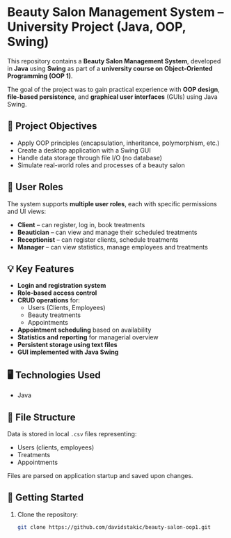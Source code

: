 # Beauty Salon Management System – University Project (Java, OOP, Swing)

This repository contains a **Beauty Salon Management System**, developed in **Java** using **Swing** as part of a **university course on Object-Oriented Programming (OOP 1)**.

The goal of the project was to gain practical experience with **OOP design**, **file-based persistence**, and **graphical user interfaces** (GUIs) using Java Swing.

## 🎯 Project Objectives

- Apply OOP principles (encapsulation, inheritance, polymorphism, etc.)
- Create a desktop application with a Swing GUI
- Handle data storage through file I/O (no database)
- Simulate real-world roles and processes of a beauty salon

## 👥 User Roles

The system supports **multiple user roles**, each with specific permissions and UI views:

- **Client** – can register, log in, book treatments
- **Beautician** – can view and manage their scheduled treatments
- **Receptionist** – can register clients, schedule treatments
- **Manager** – can view statistics, manage employees and treatments

## 💡 Key Features

- **Login and registration system**
- **Role-based access control**
- **CRUD operations** for:
  - Users (Clients, Employees)
  - Beauty treatments
  - Appointments
- **Appointment scheduling** based on availability
- **Statistics and reporting** for managerial overview
- **Persistent storage using text files**
- **GUI implemented with Java Swing**

## 🖥️ Technologies Used

- Java

## 📁 File Structure

Data is stored in local `.csv` files representing:
- Users (clients, employees)
- Treatments
- Appointments

Files are parsed on application startup and saved upon changes.

## 🚀 Getting Started

1. Clone the repository:
   ```bash
   git clone https://github.com/davidstakic/beauty-salon-oop1.git
